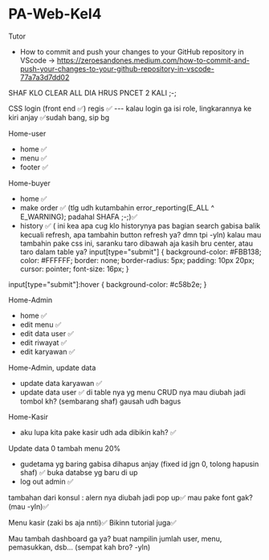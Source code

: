 # PA-Web-Kel4
Tutor 
* How to commit and push your changes to your GitHub repository in VScode -> https://zeroesandones.medium.com/how-to-commit-and-push-your-changes-to-your-github-repository-in-vscode-77a7a3d7dd02

SHAF KLO CLEAR ALL DIA HRUS PNCET 2 KALI ;-;

CSS
login (front end ✅)
regis ✅ 
--- kalau login ga isi role, lingkarannya ke kiri anjay ✅sudah bang, sip bg

Home-user 
- home ✅ 
- menu ✅ 
- footer ✅ 

Home-buyer
- home ✅ 
- make order ✅  (tlg udh kutambahin error_reporting(E_ALL ^ E_WARNING); padahal SHAFA ;-;)✅
- history ✅ ( ini kea apa cug klo historynya pas bagian search gabisa balik kecuali refresh, apa tambahin button refresh ya? dmn tpi -yln)
kalau mau tambahin pake css ini, saranku taro dibawah aja kasih bru center, atau taro dalam table ya?
input[type="submit"] {
  background-color: #FBB138;
  color: #FFFFFF;
  border: none;
  border-radius: 5px;
  padding: 10px 20px;
  cursor: pointer;
  font-size: 16px;
}

input[type="submit"]:hover {
  background-color: #c58b2e;
}

Home-Admin
- home ✅ 
- edit menu ✅ 
- edit data user ✅ 
- edit riwayat ✅ 
- edit karyawan ✅

Home-Admin, update data
- update data karyawan ✅
- update data user ✅
di table nya yg menu CRUD nya mau diubah jadi tombol kh? (sembarang shaf) gausah udh bagus

Home-Kasir
- aku lupa kita pake kasir udh ada dibikin kah? ✅

Update data 0
tambah menu 20%
- gudetama yg baring gabisa dihapus anjay (fixed id jgn 0, tolong hapusin shaf)  ✅ buka databse yg baru di up
- log out admin  ✅

tambahan dari konsul :
alern nya diubah jadi pop up✅
mau pake font gak? (mau -yln)✅

Menu kasir (zaki bs aja nnti)✅
Bikinn tutorial juga✅

Mau tambah dashboard ga ya? buat nampilin jumlah user, menu, pemasukkan, dsb...
(sempat kah bro? -yln)
